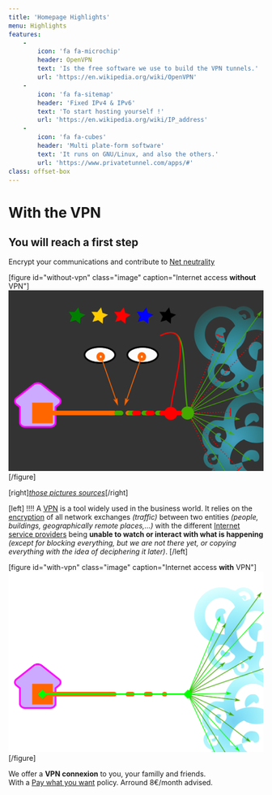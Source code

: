 ```yaml
---
title: 'Homepage Highlights'
menu: Highlights
features:
    -
        icon: 'fa fa-microchip'
        header: OpenVPN
        text: 'Is the free software we use to build the VPN tunnels.'
        url: 'https://en.wikipedia.org/wiki/OpenVPN'
    -
        icon: 'fa fa-sitemap'
        header: 'Fixed IPv4 & IPv6'
        text: 'To start hosting yourself !'
        url: 'https://en.wikipedia.org/wiki/IP_address'
    -
        icon: 'fa fa-cubes'
        header: 'Multi plate-form software'
        text: 'It runs on GNU/Linux, and also the others.'
        url: 'https://www.privatetunnel.com/apps/#'
class: offset-box
---
```


# With the VPN
## You will reach a **first step**

Encrypt your communications and contribute to [Net neutrality](https://en.wikipedia.org/wiki/Net_neutrality)

[figure id="without-vpn" class="image" caption="Internet access <b>without</b> VPN"]
![Without VPN](visuel-sans-vpn.png?resize=600)
[/figure]

[right][_those pictures sources_](https://github.com/Neutrinet/site-neutrinet-beta/tree/master/pages/02.vpn/02._highlights/)[/right]

[left]
!!!! A [VPN](https://en.wikipedia.org/wiki/Virtual_private_network) is a tool widely used in the business world. It relies on the [encryption](https://en.wikipedia.org/wiki/Encryption) of all network exchanges _(traffic)_ between two entities _(people, buildings, geographically remote places,…)_ with the different [Internet service providers](https://en.wikipedia.org/wiki/Internet_service_provider) being **unable to watch or interact with what is happening** _(except for blocking everything, but we are not there yet, or copying everything with the idea of deciphering it later)_.
[/left]

[figure id="with-vpn" class="image" caption="Internet access <b>with</b> VPN"]
![With VPN](visuel-avec-vpn.png?resize=600)
[/figure]

We offer a **VPN connexion** to you, your familly and friends. <br /> With a [Pay what you want](https://en.wikipedia.org/wiki/Pay_what_you_want) policy. Arround 8€/month advised.
